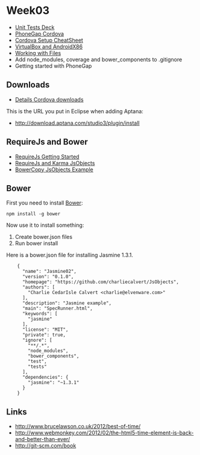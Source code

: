 Week03
======

- [Unit Tests Deck](http://bit.ly/1dTjs8h)
- [PhoneGap Cordova](http://www.elvenware.com/charlie/development/android/PhoneGap.html)
- [Cordova Setup CheatSheet](http://www.elvenware.com/charlie/development/android/PhoneGap.html#the-phonegapcordova-setup-cheat-sheet)
- [VirtualBox and AndroidX86](http://www.elvenware.com/charlie/development/android/Androidx86.shtml)
- [Working with Files](http://bit.ly/1jzIpHU)
- Add node_modules, coverage and bower_components to .gitignore
- Getting started with PhoneGap

Downloads
---------

- [Details Cordova downloads](http://localhost:33222/charlie/development/android/PhoneGap.html#setupPhoneGap)

This is the URL you put in Eclipse when adding Aptana:

- <http://download.aptana.com/studio3/plugin/install>

RequireJs and Bower
-------------------

- [RequireJs Getting Started](https://github.com/charliecalvert/JsObjects/tree/master/JavaScript/Design/RequireJs01)
- [RequireJs and Karma JsObjects](https://github.com/charliecalvert/JsObjects/tree/master/JavaScript/UnitTests/Jasmine02)
- [BowerCopy JsObjects Example](https://github.com/charliecalvert/JsObjects/tree/master/JavaScript/UnitTests/Jasmine05)

Bower
------

First you need to install [Bower](http://bower.io/):

	npm install -g bower
	
Now use it to install something:

1. Create bower.json files
2. Run bower install

Here is a bower.json file for installing Jasmine 1.3.1.

```
	{
	  "name": "Jasmine02",
	  "version": "0.1.0",
	  "homepage": "https://github.com/charliecalvert/JsObjects",
	  "authors": [
		"Charlie CedarIsle Calvert <charlie@elvenware.com>"
	  ],
	  "description": "Jasmine example",
	  "main": "SpecRunner.html",
	  "keywords": [
		"jasmine"
	  ],
	  "license": "MIT",
	  "private": true,
	  "ignore": [
		"**/.*",
		"node_modules",
		"bower_components",
		"test",
		"tests"    
	  ],
	  "dependencies": {
		"jasmine": "~1.3.1"
	  }
	}
```

Links
-----

-   <http://www.brucelawson.co.uk/2012/best-of-time/>
-   <http://www.webmonkey.com/2012/02/the-html5-time-element-is-back-and-better-than-ever/>
-   <http://git-scm.com/book>
